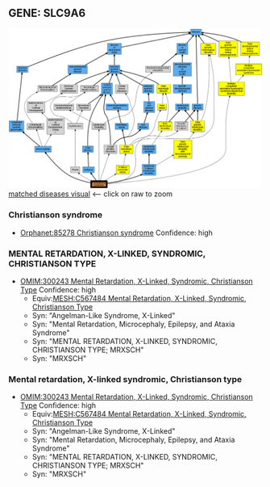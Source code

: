 
## GENE: SLC9A6

![image](SLC9A6.png)
[matched diseases visual](SLC9A6.png)  <-- click on raw to zoom


### Christianson syndrome
 * [Orphanet:85278 Christianson syndrome](http://beta.monarchinitiative.org/disease/Orphanet:85278) Confidence: high

### MENTAL RETARDATION, X-LINKED, SYNDROMIC, CHRISTIANSON TYPE
 * [OMIM:300243 Mental Retardation, X-Linked, Syndromic, Christianson Type](http://beta.monarchinitiative.org/disease/OMIM:300243) Confidence: high
    * Equiv:[MESH:C567484 Mental Retardation, X-Linked, Syndromic, Christianson Type](http://beta.monarchinitiative.org/disease/MESH:C567484)
    * Syn: "Angelman-Like Syndrome, X-Linked"
    * Syn: "Mental Retardation, Microcephaly, Epilepsy, and Ataxia Syndrome"
    * Syn: "MENTAL RETARDATION, X-LINKED, SYNDROMIC, CHRISTIANSON TYPE; MRXSCH"
    * Syn: "MRXSCH"

### Mental retardation, X-linked syndromic, Christianson type
 * [OMIM:300243 Mental Retardation, X-Linked, Syndromic, Christianson Type](http://beta.monarchinitiative.org/disease/OMIM:300243) Confidence: high
    * Equiv:[MESH:C567484 Mental Retardation, X-Linked, Syndromic, Christianson Type](http://beta.monarchinitiative.org/disease/MESH:C567484)
    * Syn: "Angelman-Like Syndrome, X-Linked"
    * Syn: "Mental Retardation, Microcephaly, Epilepsy, and Ataxia Syndrome"
    * Syn: "MENTAL RETARDATION, X-LINKED, SYNDROMIC, CHRISTIANSON TYPE; MRXSCH"
    * Syn: "MRXSCH"
